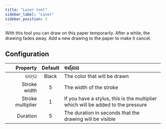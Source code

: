 ```yaml
---
title: "Laser tool"
sidebar_label: "Laser"
sidebar_position: 3
---
```



With this tool you can draw on this paper temporarily. After a while, the drawing fades away. Add a new drawing to the paper to make it cancel.

## Configuration

|          Property | Default | ଵର୍ଣ୍ଣନା                                                                         |
| -----------------:|:-------:|:-------------------------------------------------------------------------------- |
|              ରଙ୍ଗ |  Black  | The color that will be drawn                                                     |
|      Stroke width |    5    | The width of the stroke                                                          |
| Stroke multiplier |    1    | If you have a stylus, this is the multiplier which will be added to the pressure |
|          Duration |    5    | The duration in seconds that the drawing will be visible                         |
